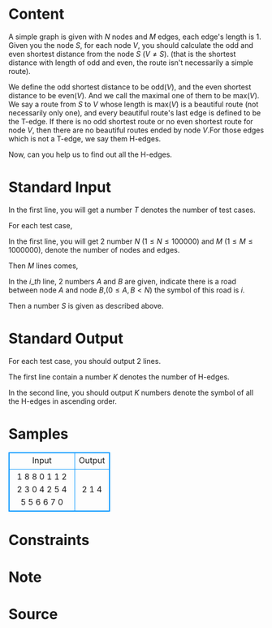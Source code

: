 
# Content

A simple graph is given with $N$ nodes and $M$ edges, each edge's length is $1$. Given you the node $S$, for each node $V$, you should calculate the odd and even shortest distance from the node $S$ ($V\neq S$). (that is the shortest distance with length of odd and even, the route isn't necessarily a simple route). 

We define the odd shortest distance to be odd($V$), and the even shortest distance to be even($V$). And we call the maximal one of them to be max($V$). We say a route from $S$ to $V$ whose length is max($V$) is a beautiful route (not necessarily only one), and every beautiful route's last edge is defined to be the T-edge. If there is no odd shortest route or no even shortest route for node $V$, then there are no beautiful routes ended by node $V$.For those edges which is not a T-edge, we say them H-edges.

Now, can you help us to find out all the H-edges.

# Standard Input

In the first line, you will get a number $T$ denotes the number of test cases.

For each test case,

In the first line, you will get $2$ number $N$ ($1\leq N\leq 100000$) and $M$ ($1\leq M\leq 1000000$), denote the number of nodes and edges.

Then $M$ lines comes,

In the $i\_{th}$ line, $2$ numbers $A$ and $B$ are given, indicate there is a road between node $A$ and node $B$,($0\leq A,B < N$) the symbol of this road is $i$.

Then a number $S$ is given as described above.

# Standard Output

For each test case, you should output $2$ lines.

The first line contain a number $K$ denotes the number of H-edges.

In the second line, you should output $K$ numbers denote the symbol of all the H-edges in ascending order.

# Samples

<style>
        table,table tr th, table tr td { border:1px solid #0094ff; }
        table { width: 200px; min-height: 25px; line-height: 25px; text-align: center; border-collapse: collapse;}   
    </style>
<table>
	<tr>
		<td>Input</td>
		<td>Output</td>
	</tr>
<tr><td>1
8 8
0 1
1 2
2 3
0 4
2 5
4 5
5 6
6 7
0</td><td>2
1 4</td></tr></table>


# Constraints



# Note



# Source


